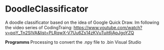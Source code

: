 # DoodleClassificator
A doodle classificator based on the idea of Google Quick Draw.
Im following the video series of CodingTraing: https://www.youtube.com/watch?v=pqY_Tn2SIVA&list=PLRqwX-V7Uu6Zs14zKVuTuit6jApJgoYZQ


<b> Programms </b>
Processing to convert the .npy file to .bin
Visual Studio

